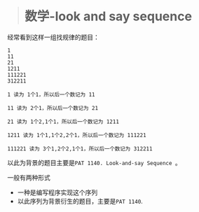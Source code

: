 > # 数学-look and say sequence

经常看到这样一组找规律的题目：

```
1
11
21
1211
111221
312211
```

```
1 读为 1个1，所以后一个数记为 11

11 读为 2个1，所以后一个数记为 21

21 读为 1个2,1个1，所以后一个数记为 1211

1211 读为 1个1,1个2,2个1，所以后一个数记为 111221

111221 读为 3个1,2个2,1个1，所以后一个数记为 312211
```

以此为背景的题目主要是`PAT 1140. Look-and-say Sequence `。

一般有两种形式

* 一种是编写程序实现这个序列
* 以此序列为背景衍生的题目，主要是`PAT 1140`.

